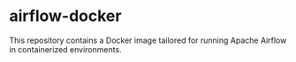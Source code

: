 # airflow-docker
This repository contains a Docker image tailored for running Apache Airflow in containerized environments.
